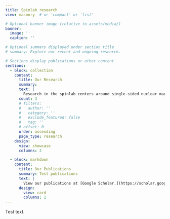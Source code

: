 ```yaml
---
title: Spinlab research
view: masonry  # or 'compact' or 'list'

# Optional banner image (relative to assets/media/)
banner:
  image: ''
  caption: ''

# Optional summary displayed under section title
# summary: Explore our recent and ongoing research.

# Sections display publications or other content
sections:
  - block: collection
    content:
      title: Our Research
      summary: 
      text: |
        Research in the spinlab centers around single-sided nuclear magnetic resonance. We focus on methods and instrumentations development, data and computational models, and a range a applications. 
      count: 3
      # filters:
      #   author: ''
      #   category: ''
      #   exclude_featured: false
      #   tag: ''
      # offset: 0
      order: ascending
      page_type: research
    design:
      view: showcase
      columns: 2

  - block: markdown
    content:
      title: Our Publications
      summary: Test publications
      text: |
        View our publications at [Google Scholar.](https://scholar.google.com/citations?user=yKXJezQAAAAJ)
      design:
        view: card
        columns: 1
---
```

Test text.
